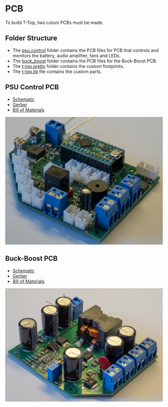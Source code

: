 # PCB
To build T-Top, two cutom PCBs must be made.

## Folder Structure
- The [psu_control](psu_control) folder contains the PCB files for PCB that controls and monitors the battery, audio amplifier, fans and LEDs.
- The [buck_boost](buck_boost) folder contains the PCB files for the Buck-Boost PCB.
- The [t-top.pretty](t-top.pretty) folder contains the custom footprints.
- The [t-top.lib](t-top.lib) file contains the custom parts.

## PSU Control PCB
- [Schematic](psu_control/schematic.pdf)
- [Gerber](psu_control/gerber)
- [Bill of Materials](../documentation/assembly/00_ORDER_PRINT_LASER_CUTTING.md#psu-control-pcb)

![PSU Control PCB](images/PSU%20Control%20PCB.jpg)

## Buck-Boost PCB
- [Schematic](buck_boost/schematic.pdf)
- [Gerber](buck_boost/gerber)
- [Bill of Materials](../documentation/assembly/00_ORDER_PRINT_LASER_CUTTING.md#buck-boost-pcb)

![Buck-Boost PCB](images/Buck-Boost%20PCB.jpg)
